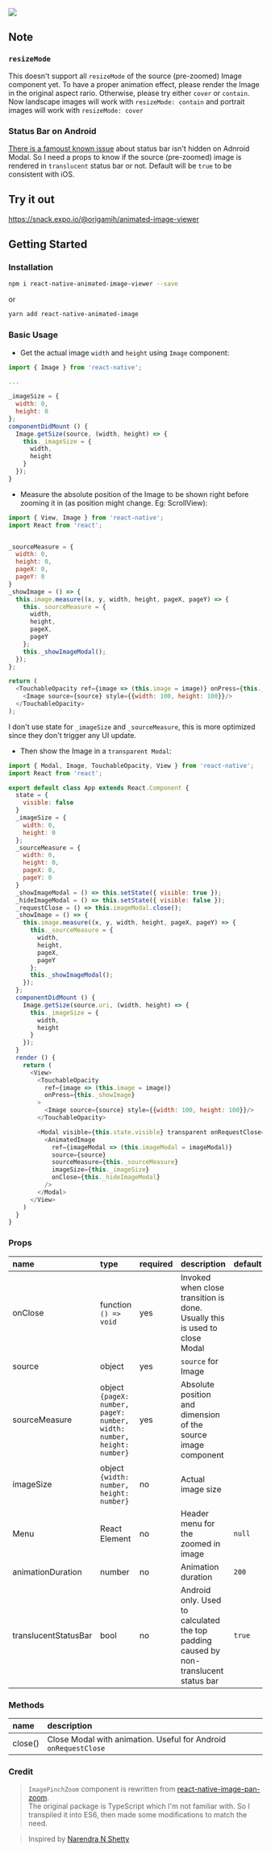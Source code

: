 ![](https://media.giphy.com/media/628qktJyimaNYGU22U/giphy.gif)
## Note
### `resizeMode`
This doesn't support all `resizeMode` of the source (pre-zoomed) Image component yet.
To have a proper animation effect, please render the Image in the original aspect rario.
Otherwise, please try either `cover` or `contain`.
Now landscape images will work with `resizeMode: contain` and portrait images will work with `resizeMode: cover`

### Status Bar on Android
[There is a famoust known issue](https://github.com/facebook/react-native/issues/7474) about status bar isn't hidden on Adnroid Modal. So I need a props to know if the source (pre-zoomed) image is rendered in `translucent` status bar or not. Default will be `true` to be consistent with iOS.

## Try it out
https://snack.expo.io/@origamih/animated-image-viewer

## Getting Started

### Installation

```bash
npm i react-native-animated-image-viewer --save
```
or
```bash
yarn add react-native-animated-image
```

### Basic Usage
- Get the actual image `width` and `height` using `Image` component:

```javascript
import { Image } from 'react-native';

...

_imageSize = {
  width: 0,
  height: 0
};
componentDidMount () {
  Image.getSize(source, (width, height) => {
    this._imageSize = {
      width,
      height
    }
  });
}
```


- Measure the absolute position of the Image to be shown right before zooming it in (as position might change. Eg: ScrollView):

```javascript
import { View, Image } from 'react-native';
import React from 'react';


_sourceMeasure = {
  width: 0,
  height: 0,
  pageX: 0,
  pageY: 0
}
_showImage = () => {
  this.image.measure((x, y, width, height, pageX, pageY) => {
    this._sourceMeasure = {
      width,
      height,
      pageX,
      pageY
    };
    this._showImageModal();
  });
};

return (
  <TouchableOpacity ref={image => (this.image = image)} onPress={this._showImage}>
    <Image source={source} style={{width: 100, height: 100}}/>
  </TouchableOpacity>
);

```
I don't use state for `_imageSize` and `_sourceMeasure`, this is more optimized since they don't trigger any UI update.


- Then show the Image in a `transparent Modal`:

```javascript
import { Modal, Image, TouchableOpacity, View } from 'react-native';
import React from 'react';

export default class App extends React.Component {
  state = {
    visible: false
  }
  _imageSize = {
    width: 0,
    height: 0
  };
  _sourceMeasure = {
    width: 0,
    height: 0,
    pageX: 0,
    pageY: 0
  }
  _showImageModal = () => this.setState({ visible: true });
  _hideImageModal = () => this.setState({ visible: false });
  _requestClose = () => this.imageModal.close();
  _showImage = () => {
    this.image.measure((x, y, width, height, pageX, pageY) => {
      this._sourceMeasure = {
        width,
        height,
        pageX,
        pageY
      };
      this._showImageModal();
    });
  };
  componentDidMount () {
    Image.getSize(source.uri, (width, height) => {
      this._imageSize = {
        width,
        height
      }
    });
  }
  render () {
    return (
      <View>
        <TouchableOpacity
          ref={image => (this.image = image)}
          onPress={this._showImage}
        >
          <Image source={source} style={{width: 100, height: 100}}/>
        </TouchableOpacity>

        <Modal visible={this.state.visible} transparent onRequestClose={this._requestClose}>
          <AnimatedImage
            ref={imageModal => (this.imageModal = imageModal)}
            source={source}
            sourceMeasure={this._sourceMeasure}
            imageSize={this._imageSize}
            onClose={this._hideImageModal}
          />
        </Modal>
      </View>
    )
  }
}
```

### Props

| name                   | type                                                                                   | required | description                                                                                                                            | default                                                   |
| :--------------------- | :------------------------------------------------------------------------------------- | :------- | :--------------------------------------------------------------------------------------------------------------------------------------| :-------------------------------------------------------- |
| onClose                | function<br>`() => void`                                                               | yes      | Invoked when close transition is done. Usually this is used to close Modal                                                             |                                                           |
| source                 | object                                                                                 | yes      | `source` for Image                                                                                                                     |                                                           |
| sourceMeasure          | object<br>`{pageX: number, pageY: number, width: number, height: number}`              | yes      | Absolute position and dimension of the source image component                                                                          |                                                           |
| imageSize              | object<br>`{width: number, height: number}`                                            | no       | Actual image size                                                                                                                      |                                                           |
| Menu                   | React Element                                                                          | no       | Header menu for the zoomed in image                                                                                                    | `null`                                                    |
| animationDuration      | number                                                                                 | no       | Animation duration                                                                                                                     | `200`                                                     |
| translucentStatusBar   | bool                                                                                   | no       | Android only. Used to calculated the top padding caused by non-translucent status bar                                                  | `true`                                                    |

### Methods
| name                   | description                                                                                                     |
| :--------------------- | :---------------------------------------------------------------------------------------------------------------|
| close()                | Close Modal with animation. Useful for Android `onRequestClose`                                                 |



### Credit

> `ImagePinchZoom` component is rewritten from [react-native-image-pan-zoom](https://github.com/ascoders/react-native-image-zoom). <br> The original package is TypeScript which I'm not familiar with. So I transpiled it into ES6, then made some modifications to match the need.

> Inspired by [Narendra N Shetty](https://github.com/narendrashetty)

